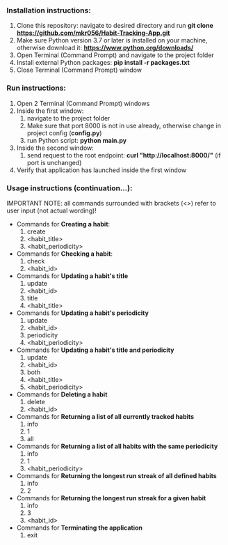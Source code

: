 ### Installation instructions:
1. Clone this repository: navigate to desired directory and run **git clone https://github.com/mkr056/Habit-Tracking-App.git**
2. Make sure Python version 3.7 or later is installed on your machine, otherwise download it: **https://www.python.org/downloads/**
3. Open Terminal (Command Prompt) and navigate to the project folder
4. Install external Python packages: **pip install -r packages.txt**
5. Close Terminal (Command Prompt) window

### Run instructions:
1. Open 2 Terminal (Command Prompt) windows
2. Inside the first window:
   1. navigate to the project folder
   2. Make sure that port 8000 is not in use already, otherwise change in project config (**config.py**)
   3. run Python script: **python main.py**
3. Inside the second window:
   1. send request to the root endpoint: **curl "http://localhost:8000/"** (if port is unchanged)
4. Verify that application has launched inside the first window

### Usage instructions (continuation...):
IMPORTANT NOTE: all commands surrounded with brackets (<>) refer to user input (not actual wording)!
- Commands for **Creating a habit**:
  1. create
  2. <habit_title>
  3. <habit_periodicity>
- Commands for **Checking a habit**:
  1. check
  2. <habit_id>
- Commands for **Updating a habit's title**
  1. update
  2. <habit_id>
  3. title
  4. <habit_title>
- Commands for **Updating a habit's periodicity**
  1. update
  2. <habit_id>
  3. periodicity
  4. <habit_periodicity>
- Commands for **Updating a habit's title and periodicity**
  1. update
  2. <habit_id>
  3. both
  4. <habit_title>
  5. <habit_periodicity>
- Commands for **Deleting a habit**
  1. delete
  2. <habit_id>
- Commands for **Returning a list of all currently tracked habits**
  1. info
  2. 1
  3. all
- Commands for **Returning a list of all habits with the same periodicity**
  1. info
  2. 1
  3. <habit_periodicity>
- Commands for **Returning the longest run streak of all defined habits**
  1. info
  2. 2
- Commands for **Returning the longest run streak for a given habit**
  1. info
  2. 3
  3. <habit_id>
- Commands for **Terminating the application**
  1. exit
